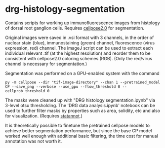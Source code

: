 # drg-histology-segmentation
Contains scripts for working up immunofluorescence images from histology of dorsal root ganglion cells. Requires [cellpose2.0](https://github.com/mouseland/cellpose) for segmentation. 

Original images were saved in .vsi format with 3 channels, in the order of nuclear stain (blue), immunostaining (green) channel, fluorescence (virus expression, red) channel. The imageJ script can be used to extract each individual relevant .tif (at the highest resolution) and reorder them to be consistent with cellpose2.0 coloring schemes (RGB). (Only the red/virus channel is necessary for segmentation.)

Segmentation was performed on a GPU-enabled system with the command

```
py -m cellpose --dir "tif-image-directory" --chan 1 --pretrained_model CP --save_png --verbose --use_gpu --flow_threshold 0 --cellprob_threshold 0
```

The masks were cleaned up with "DRG histology segmentation.ipynb" via 3-level otsu thresholding. The 'DRG data analysis.ipynb' notebook can be used to further filter masks by properties such as area, solidity, etc and also for visualization. (Requires [statannot](https://github.com/webermarcolivier/statannot).)

It is theoretically possible to finetune the pretrained cellpose models to achieve better segmentation performance, but since the base CP model worked well enough with additional basic filtering, the time cost for manual annotation was not worth it.
